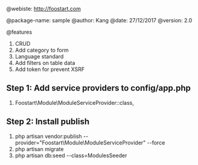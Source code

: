 @webiste: http://foostart.com

@package-name: sample
@author: Kang
@date: 27/12/2017
@version: 2.0

@features

1. CRUD
2. Add category to form
3. Language standard
4. Add filters on table data
5. Add token for prevent XSRF


## Step 1: Add service providers to **config/app.php**

1. Foostart\Module\ModuleServiceProvider::class,

## Step 2: Install publish

1. php artisan vendor:publish --provider="Foostart\Module\ModuleServiceProvider" --force
1. php artisan migrate
1. php artisan db:seed --class=ModulesSeeder

